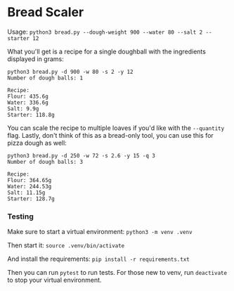 # Bread Scaler

Usage: `python3 bread.py --dough-weight 900 --water 80 --salt 2 --starter 12`

What you'll get is a recipe for a single doughball with the ingredients displayed in grams:
```
python3 bread.py -d 900 -w 80 -s 2 -y 12
Number of dough balls: 1

Recipe:
Flour: 435.6g
Water: 336.6g
Salt: 9.9g
Starter: 118.8g
```

You can scale the recipe to multiple loaves if you'd like with the `--quantity` flag. Lastly, don't think of this as a bread-only tool, you can use this for pizza dough as well:

```
python3 bread.py -d 250 -w 72 -s 2.6 -y 15 -q 3
Number of dough balls: 3

Recipe:
Flour: 364.65g
Water: 244.53g
Salt: 11.15g
Starter: 128.7g
```

### Testing

Make sure to start a virtual environment:
`python3 -m venv .venv`

Then start it:
`source .venv/bin/activate`

And install the requirements:
`pip install -r requirements.txt`

Then you can run `pytest` to run tests. For those new to venv, run `deactivate` to stop your virtual 
environment.